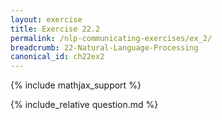 ```yaml
---
layout: exercise
title: Exercise 22.2
permalink: /nlp-communicating-exercises/ex_2/
breadcrumb: 22-Natural-Language-Processing
canonical_id: ch22ex2
---
```


{% include mathjax_support %}
<div id="hiddden">{% include_relative question.md %}</div>
